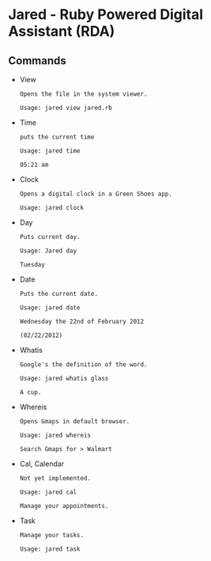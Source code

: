 # Jared - Ruby Powered Digital Assistant (RDA)
## Commands
* View

  ```
  Opens the file in the system viewer.
  
  Usage: jared view jared.rb
  ```

* Time

  ```
  puts the current time
  
  Usage: jared time
  
  05:21 am
  ```

* Clock

  ```
  Opens a digital clock in a Green Shoes app.
  
  Usage: jared clock
  ```
  
* Day

  ```
  Puts current day.
  
  Usage: Jared day
  
  Tuesday
  ```
  
* Date

  ```
  Puts the current date.
  
  Usage: jared date
  
  Wednesday the 22nd of February 2012
  
  (02/22/2012)
  ```
  
* Whatis

  ```
  Google's the definition of the word.

  Usage: jared whatis glass

  A cup.
  ```
  
* Whereis

  ```
  Opens Gmaps in default browser.

  Usage: jared whereis

  Search Gmaps for > Walmart
  ```
  
* Cal, Calendar

  ```
  Not yet implemented.

  Usage: jared cal

  Manage your appointments.
  ```
  
* Task

  ```
  Manage your tasks.

  Usage: jared task
  ```
